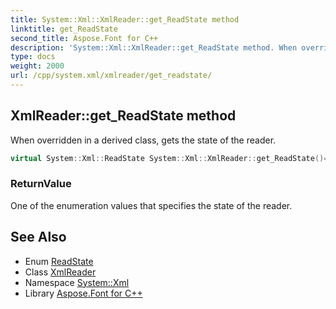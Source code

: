 ```yaml
---
title: System::Xml::XmlReader::get_ReadState method
linktitle: get_ReadState
second_title: Aspose.Font for C++
description: 'System::Xml::XmlReader::get_ReadState method. When overridden in a derived class, gets the state of the reader in C++.'
type: docs
weight: 2000
url: /cpp/system.xml/xmlreader/get_readstate/
---
```

## XmlReader::get_ReadState method


When overridden in a derived class, gets the state of the reader.

```cpp
virtual System::Xml::ReadState System::Xml::XmlReader::get_ReadState()=0
```


### ReturnValue

One of the enumeration values that specifies the state of the reader.

## See Also

* Enum [ReadState](../../readstate/)
* Class [XmlReader](../)
* Namespace [System::Xml](../../)
* Library [Aspose.Font for C++](../../../)
